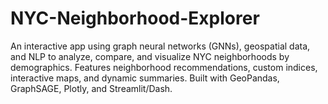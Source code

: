 # NYC-Neighborhood-Explorer
An interactive app using graph neural networks (GNNs), geospatial data, and NLP to analyze, compare, and visualize NYC neighborhoods by demographics. Features neighborhood recommendations, custom indices, interactive maps, and dynamic summaries. Built with GeoPandas, GraphSAGE, Plotly, and Streamlit/Dash.

